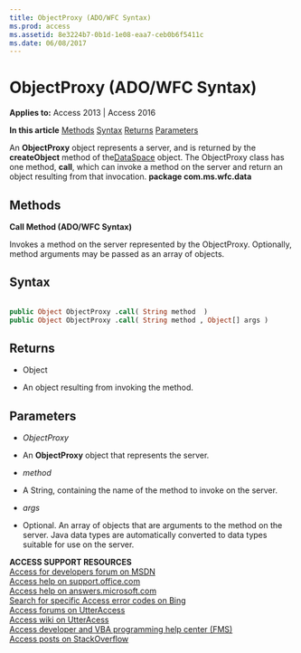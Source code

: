 ```yaml
---
title: ObjectProxy (ADO/WFC Syntax)
ms.prod: access
ms.assetid: 8e3224b7-0b1d-1e08-eaa7-ceb0b6f5411c
ms.date: 06/08/2017
---
```



# ObjectProxy (ADO/WFC Syntax)

  

**Applies to:** Access 2013 | Access 2016

 **In this article**
[Methods](#sectionSection0)
[Syntax](#sectionSection1)
[Returns](#sectionSection2)
[Parameters](#sectionSection3)


An  **ObjectProxy** object represents a server, and is returned by the **createObject** method of the[DataSpace](http://msdn.microsoft.com/library/7db181d5-422b-49fe-b6af-a20f5da520ff%28Office.15%29.aspx) object. The ObjectProxy class has one method, **call**, which can invoke a method on the server and return an object resulting from that invocation.
 **package com.ms.wfc.data**

## Methods
<a name="sectionSection0"> </a>

 **Call Method (ADO/WFC Syntax)**

Invokes a method on the server represented by the ObjectProxy. Optionally, method arguments may be passed as an array of objects.


## Syntax
<a name="sectionSection1"> </a>


```vb
 
public Object ObjectProxy .call( String method  ) 
public Object ObjectProxy .call( String method , Object[] args ) 

```


## Returns
<a name="sectionSection2"> </a>


- Object
    
- An object resulting from invoking the method.
    

## Parameters
<a name="sectionSection3"> </a>


-  _ObjectProxy_
    
- An  **ObjectProxy** object that represents the server.
    
-  _method_
    
- A String, containing the name of the method to invoke on the server.
    
-  _args_
    
- Optional. An array of objects that are arguments to the method on the server. Java data types are automatically converted to data types suitable for use on the server.
    
 **ACCESS SUPPORT RESOURCES**<br>
[Access for developers forum on MSDN](https://social.msdn.microsoft.com/Forums/office/en-US/home?forum=accessdev)<br>
[Access help on support.office.com](https://support.office.com/search/results?query=Access)<br>
[Access help on answers.microsoft.com](http://answers.microsoft.com/en-us/office/forum/access?page=1&tab=question&status=all&auth=1)<br>
[Search for specific Access error codes on Bing](http://www.bing.com/)<br>
[Access forums on UtterAccess](http://www.utteraccess.com/forum/index.php?act=idx)<br>
[Access wiki on UtterAcess](http://www.utteraccess.com/forum/index.php?act=idx)<br>
[Access developer and VBA programming help center (FMS)](http://www.fmsinc.com/MicrosoftAccess/developer/)<br>
[Access posts on StackOverflow](http://stackoverflow.com/questions/tagged/ms-access)

